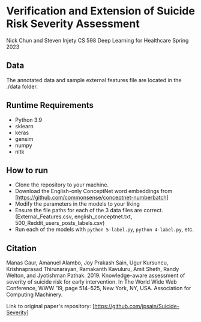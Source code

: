 # Verification and Extension of Suicide Risk Severity Assessment
Nick Chun and Steven Injety
CS 598 Deep Learning for Healthcare
Spring 2023

## Data
The annotated data and sample external features file are located in the ./data folder.

## Runtime Requirements
- Python 3.9
- sklearn
- keras
- gensim
- numpy
- nltk

## How to run
- Clone the repository to your machine.
- Download the English-only ConceptNet word embeddings from [https://github.com/commonsense/conceptnet-numberbatch]
- Modify the parameters in the models to your liking
- Ensure the file paths for each of the 3 data files are correct. (External_Features.csv, english_conceptnet.txt, 500_Reddit_users_posts_labels.csv)
- Run each of the models with ```python 5-label.py```, ```python 4-label.py```, etc.

## Citation
Manas Gaur, Amanuel Alambo, Joy Prakash Sain, Ugur Kursuncu, Krishnaprasad Thirunarayan, Ramakanth
Kavuluru, Amit Sheth, Randy Welton, and Jyotishman Pathak. 2019. Knowledge-aware assessment
of severity of suicide risk for early intervention. In The World Wide Web Conference, WWW ’19, page
514–525, New York, NY, USA. Association for Computing Machinery.

Link to original paper's repository: [https://github.com/jpsain/Suicide-Severity]